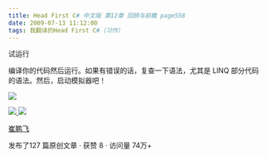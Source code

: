 ```yaml
---
title: Head First C# 中文版 第12章 回顾与前瞻 page558
date: 2009-07-13 11:12:00
tags: 我翻译的Head First C#（习作）
---
```

试运行

  

编译你的代码然后运行。如果有错误的话，复查一下语法，尤其是  LINQ  部分代码的语法。然后，启动模拟器吧！

  

![](https://p-blog.csdn.net/images/p_blog_csdn_net/cuipengfei1/EntryImages/20090713/2009-07-13_11-06-56.jpg)



[ ![](https://profile.csdnimg.cn/5/2/5/3_cuipengfei1)
![](https://g.csdnimg.cn/static/user-reg-year/1x/11.png)
](https://blog.csdn.net/cuipengfei1)

[ 崔鹏飞 ](https://blog.csdn.net/cuipengfei1)

发布了127 篇原创文章  ·  获赞 8  ·  访问量 74万+

